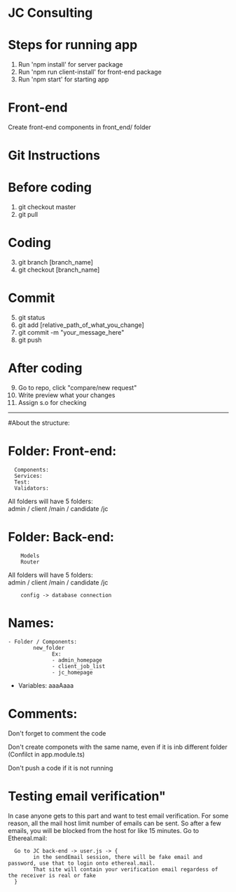 # JC Consulting

# Steps for running app
1. Run 'npm install' for server package
2. Run 'npm run client-install' for front-end package
3. Run 'npm start' for starting app

# Front-end
Create front-end components in front_end/ folder

# Git Instructions
# Before coding
1. git checkout master
2. git pull

# Coding
3. git branch [branch_name]
4. git checkout [branch_name]

# Commit
5. git status
6. git add [relative_path_of_what_you_change]
7. git commit -m "your_message_here"
8. git push

# After coding
9. Go to repo, click "compare/new request" 
10. Write preview what your changes
11. Assign s.o for checking


**********************************************************************************************************************************

#About the structure:
# Folder: Front-end: 
      Components:                  
      Services:
      Test:                  
      Validators:
      
  All folders will have 5 folders:   
  admin / client  /main / candidate  /jc
          
# Folder: Back-end:
        Models
        Router
   All folders will have 5 folders:   
  admin / client  /main / candidate  /jc
          
        config -> database connection
        
# Names:
    - Folder / Components:
            new_folder
                  Ex:
                  - admin_homepage
                  - client_job_list
                  - jc_homepage
      
   -  Variables:
            aaaAaaa 
# Comments:
  Don't forget to comment the code
  
  Don't create componets with the same name, even if it is inb different folder (Confilct in app.module.ts)
  
  Don't push a code if it is not running
  
  # Testing email verification"
  In case anyone gets to this part and want to test email verification. For some reason, all the mail host limit number of emails
  can be sent. So after a few emails, you will be blocked from the host for like 15 minutes.
      Go to Ethereal.mail:
      
      Go to JC back-end -> user.js -> { 
            in the sendEmail session, there will be fake email and password, use that to login onto ethereal.mail.
            That site will contain your verification email regardess of the receiver is real or fake
      }
  
          
        
          
      
